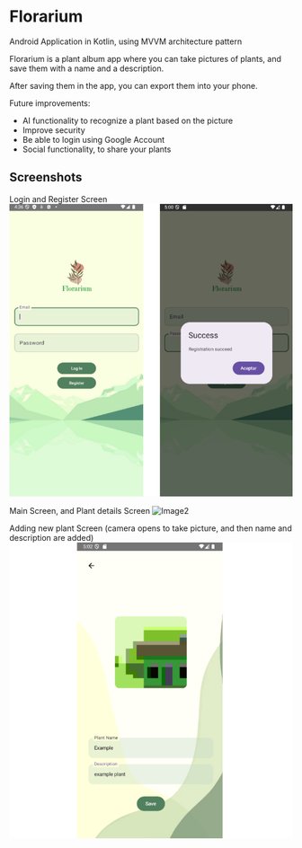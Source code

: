 # Florarium

Android Application in Kotlin, using MVVM architecture pattern

Florarium is a plant album app where you can take pictures of plants, and save them with a name and a description.

After saving them in the app, you can export them into your phone.

Future improvements:
  - AI functionality to recognize a plant based on the picture
  - Improve security
  - Be able to login using Google Account
  - Social functionality, to share your plants


## Screenshots

Login and Register Screen
![Image1](Screenshots/loginpage.png)

Main Screen, and Plant details Screen
![Image2](Screenshots/mains.png)

Adding new plant Screen (camera opens to take picture, and then name and description are added)
![Image3](Screenshots/newplant.png)
